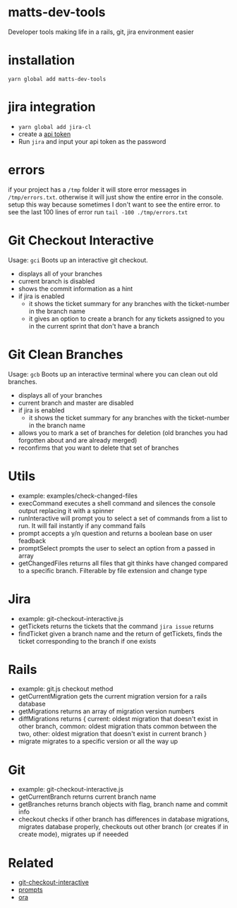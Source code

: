 # matts-dev-tools
Developer tools making life in a rails, git, jira environment easier

# installation
`yarn global add matts-dev-tools`

# jira integration
- `yarn global add jira-cl`
- create a [api token](https://id.atlassian.com/manage-profile/security/api-tokens)
- Run `jira` and input your api token as the password

# errors
if your project has a `/tmp` folder it will store error messages in `/tmp/errors.txt`.
otherwise it will just show the entire error in the console.
setup this way because sometimes I don't want to see the entire error.
to see the last 100 lines of error run `tail -100 ./tmp/errors.txt`

# Git Checkout Interactive
Usage: `gci`
Boots up an interactive git checkout.
- displays all of your branches
- current branch is disabled
- shows the commit information as a hint
- if jira is enabled
  - it shows the ticket summary for any branches with the ticket-number in the branch name
  - it gives an option to create a branch for any tickets assigned to you in the current sprint that don't have a branch
  
# Git Clean Branches
Usage: `gcb`
Boots up an interactive terminal where you can clean out old branches.
- displays all of your branches
- current branch and master are disabled
- if jira is enabled
  - it shows the ticket summary for any branches with the ticket-number in the branch name
- allows you to mark a set of branches for deletion (old branches you had forgotten about and are already merged)
- reconfirms that you want to delete that set of branches
 
# Utils
- example: examples/check-changed-files
- execCommand executes a shell command and silences the console output replacing it with a spinner
- runInteractive will prompt you to select a set of commands from a list to run. It will fail instantly if any command fails
- prompt accepts a y/n question and returns a boolean base on user feadback
- promptSelect prompts the user to select an option from a passed in array
- getChangedFiles returns all files that git thinks have changed compared to a specific branch. Filterable by file extension and change type

# Jira
- example: git-checkout-interactive.js
- getTickets returns the tickets that the command `jira issue` returns
- findTicket given a branch name and the return of getTickets, finds the ticket corresponding to the branch if one exists

# Rails
- example: git.js checkout method
- getCurrentMigration gets the current migration version for a rails database
- getMigrations returns an array of migration version numbers
- diffMigrations returns { current: oldest migration that doesn't exist in other branch, common: oldest migration thats common between the two, other: oldest migration that doesn't exist in current branch }
- migrate migrates to a specific version or all the way up

# Git
- example: git-checkout-interactive.js
- getCurrentBranch returns current branch name
- getBranches returns branch objects with flag, branch name and commit info
- checkout checks if other branch has differences in database migrations, migrates database properly, checkouts out other branch (or creates if in create mode), migrates up if neeeded

# Related
- [git-checkout-interactive](https://github.com/CookPete/git-checkout-interactive)
- [prompts](https://github.com/terkelg/prompts)
- [ora](https://github.com/sindresorhus/ora)
